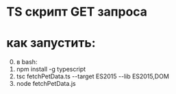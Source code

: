 # TS скрипт GET запроса
# как запустить:
0) в bash:
1) npm install -g typescript
2) tsc fetchPetData.ts --target ES2015 --lib ES2015,DOM
3) node fetchPetData.js
